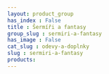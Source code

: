```yaml
---
layout: product_group
has_index : False
title : Šermíři a fantasy
group_slug : sermiri-a-fantasy
has_image : False
cat_slug : odevy-a-doplnky
slug : sermiri-a-fantasy
products:
---
```



